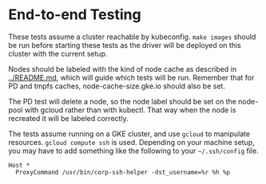 # End-to-end Testing

These tests assume a cluster reachable by kubeconfig. `make images` should be
run before starting these tests as the driver will be deployed on this cluster
with the current setup.

Nodes should be labeled with the kind of node cache as described in
[../README.md](../README.md), which will guide which tests will be run. Remember
that for PD and tmpfs caches, node-cache-size.gke.io should also be set.

The PD test will delete a node, so the node label should be set on the node-pool
with gcloud rather than with kubectl. That way when the node is recreated it
will be labeled correctly.

The tests assume running on a GKE cluster, and use `gcloud` to manipulate
resources. `gcloud compute ssh` is used. Depending on your machine setup, you
may have to add something like the following to your `~/.ssh/config` file.

```
Host *
  ProxyCommand /usr/bin/corp-ssh-helper -dst_username=%r %h %p
```
